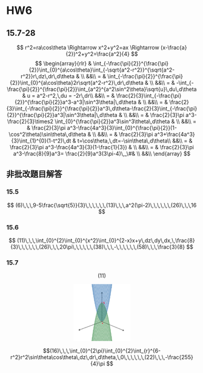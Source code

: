 # HW6

## 15.7-28

$$
r^2=ra\cos\theta \Rightarrow x^2+y^2=ax \Rightarrow (x-\frac{a}{2})^2+y^2=\frac{a^2}{4}
$$
$$
\begin{array}{rlr}
& \int_{-\frac{\pi}{2}}^{\frac{\pi}{2}}\int_{0}^{a\cos\theta}\int_{-\sqrt{a^2-r^2}}^{\sqrt{a^2-r^2}}r\,dz\,dr\,d\theta & \\
&&\\
= & \int_{-\frac{\pi}{2}}^{\frac{\pi}{2}}\int_{0}^{a\cos\theta}2r\sqrt{a^2-r^2}\,dr\,d\theta & \\
&&\\
= & -\int_{-\frac{\pi}{2}}^{\frac{\pi}{2}}\int_{a^2}^{a^2\sin^2\theta}\sqrt{u}\,du\,d\theta & u = a^2-r^2,\,du = -2r\,dr\\
&&\\
= & \frac{2}{3}\int_{-\frac{\pi}{2}}^{\frac{\pi}{2}}a^3-a^3|\sin^3\theta|\,d\theta & \\
&&\\
= & \frac{2}{3}\int_{-\frac{\pi}{2}}^{\frac{\pi}{2}}a^3\,d\theta-\frac{2}{3}\int_{-\frac{\pi}{2}}^{\frac{\pi}{2}}a^3|\sin^3\theta|\,d\theta & \\
&&\\
= & \frac{2}{3}\pi a^3-\frac{2}{3}\times2 \int_{0}^{\frac{\pi}{2}}a^3\sin^3\theta\,d\theta & \\
&&\\
= & \frac{2}{3}\pi a^3-\frac{4a^3}{3}\int_{0}^{\frac{\pi}{2}}(1-\cos^2\theta)\sin\theta\,d\theta & \\
&&\\
= & \frac{2}{3}\pi a^3+\frac{4a^3}{3}\int_{1}^{0}(1-t^2)\,dt & t=\cos\theta,\,dt=-\sin\theta\,d\theta\\
&&\\
= & \frac{2}{3}\pi a^3-\frac{4a^3}{3}(1-\frac{1}{3}) & \\
&&\\
= & \frac{2}{3}\pi a^3-\frac{8}{9}a^3= \frac{2}{9}a^3(3\pi-4)\,_\#&  \\
&&\\
\end{array}
$$

## 非批改題目解答

### 15.5

$$ (6)\,\,\,9-5\frac{\sqrt{5}}{3}\,\,\,\,\,\,(13)\,\,\,a^2(\pi-2)\,\,\,\,\,\,(26)\,\,\,16 $$

### 15.6

$$ (11)\,\,\,\int_{0}^{2}\int_{0}^{x^2}\int_{0}^{2-x}x+y\,dz\,dy\,dx,\,\frac{8}{3}\,\,\,\,\,\,(26)\,\,\,20\pi\,\,\,\,\,\,(38)\,\,\,-\,\,\,\,\,\,(58)\,\,\,\frac{3}{8} $$

### 15.7

$$(11)$$

<div style="text-align:center"><img src="./desmos-graph2.png" width="150"></div>


$$(16)\,\,\,\int_{0}^{2\pi}\int_{0}^{2}\int_{r}^{6-r^2}r^2\sin\theta\cos\theta\,dz\,dr\,d\theta,\,0\,\,\,\,\,\,(22)\,\,\,-\frac{255}{4}\pi $$